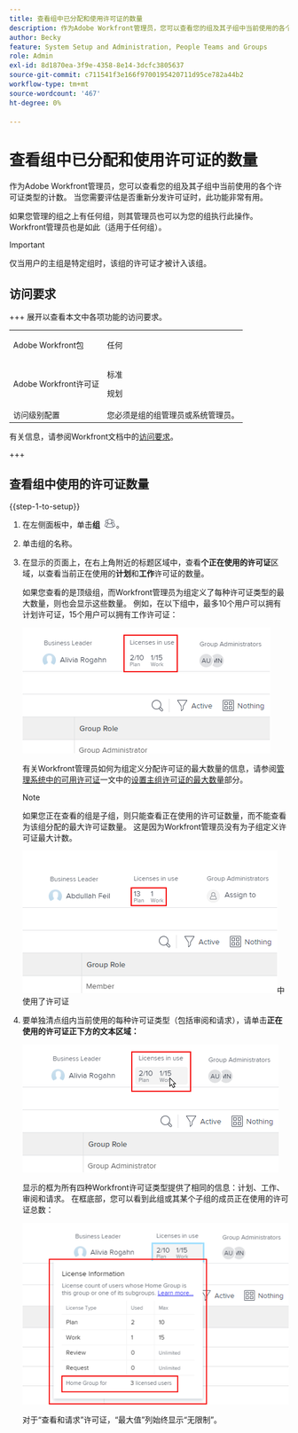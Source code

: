 ```yaml
---
title: 查看组中已分配和使用许可证的数量
description: 作为Adobe Workfront管理员，您可以查看您的组及其子组中当前使用的各个许可证类型的计数。 当您需要评估是否重新分发许可证时，此功能非常有用。
author: Becky
feature: System Setup and Administration, People Teams and Groups
role: Admin
exl-id: 8d1870ea-3f9e-4358-8e14-3dcfc3805637
source-git-commit: c711541f3e166f9700195420711d95ce782a44b2
workflow-type: tm+mt
source-wordcount: '467'
ht-degree: 0%

---
```


# 查看组中已分配和使用许可证的数量

作为Adobe Workfront管理员，您可以查看您的组及其子组中当前使用的各个许可证类型的计数。 当您需要评估是否重新分发许可证时，此功能非常有用。

如果您管理的组之上有任何组，则其管理员也可以为您的组执行此操作。 Workfront管理员也是如此（适用于任何组）。

>[!IMPORTANT]
>
>仅当用户的主组是特定组时，该组的许可证才被计入该组。

## 访问要求

+++ 展开以查看本文中各项功能的访问要求。

<table style="table-layout:auto"> 
 <col> 
 <col> 
 <tbody> 
  <tr> 
   <td>Adobe Workfront包</td> 
   <td><p>任何</p></td> 
  </tr> 
  <tr> 
   <td>Adobe Workfront许可证</td> 
   <td><p>标准</p>
       <p>规划</p></td>
  </tr>
  <tr> 
   <td>访问级别配置</td> 
   <td>您必须是组的组管理员或系统管理员。</td>
  </tr>
 </tbody> 
</table>

有关信息，请参阅Workfront文档中的[访问要求](/help/quicksilver/administration-and-setup/add-users/access-levels-and-object-permissions/access-level-requirements-in-documentation.md)。

+++

## 查看组中使用的许可证数量

{{step-1-to-setup}}

1. 在左侧面板中，单击&#x200B;**组** ![组](assets/groups-icon.png)。

1. 单击组的名称。
1. 在显示的页面上，在右上角附近的标题区域中，查看&#x200B;**个正在使用的许可证**&#x200B;区域，以查看当前正在使用的&#x200B;**计划**&#x200B;和&#x200B;**工作**&#x200B;许可证的数量。

   如果您查看的是顶级组，而Workfront管理员为组定义了每种许可证类型的最大数量，则也会显示这些数量。 例如，在以下组中，最多10个用户可以拥有计划许可证，15个用户可以拥有工作许可证：

   ![已分配的许可证](assets/licenses-used-allocated.png)

   有关Workfront管理员如何为组定义分配许可证的最大数量的信息，请参阅[管理系统中的可用许可证](../../../administration-and-setup/get-started-wf-administration/manage-available-licenses-in-your-system.md#set)一文中的[设置主组许可证的最大数量](../../../administration-and-setup/get-started-wf-administration/manage-available-licenses-in-your-system.md)部分。

   >[!NOTE]
   >
   >如果您正在查看的组是子组，则只能查看正在使用的许可证数量，而不能查看为该组分配的最大许可证数量。 这是因为Workfront管理员没有为子组定义许可证最大计数。
   >
   >![在子组](assets/subgroup-used-licenses-only.png)中使用了许可证
   >

1. 要单独清点组内当前使用的每种许可证类型（包括审阅和请求），请单击&#x200B;**正在使用的许可证正下方的文本区域：**

   ![单击以查看更多](assets/click-text-to-see-more.png)

   显示的框为所有四种Workfront许可证类型提供了相同的信息：计划、工作、审阅和请求。 在框底部，您可以看到此组或其某个子组的成员正在使用的许可证总数：

   ![更多许可证信息](assets/more-license-info.png)

   对于“查看和请求”许可证，“最大值”列始终显示“无限制”。
